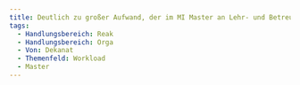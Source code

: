 ```yaml
---
title: Deutlich zu großer Aufwand, der im MI Master an Lehr- und Betreuungsleistung anfällt.
tags:
  - Handlungsbereich: Reak
  - Handlungsbereich: Orga
  - Von: Dekanat
  - Themenfeld: Workload
  - Master
---
```

